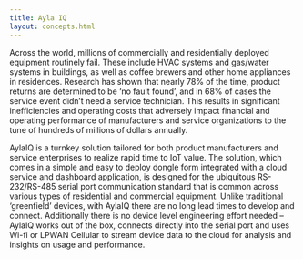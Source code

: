 ```yaml
---
title: Ayla IQ
layout: concepts.html
---
```


Across the world, millions of commercially and residentially deployed equipment routinely fail. These include HVAC systems and gas/water systems in buildings, as well as coffee brewers and other home appliances in residences. Research has shown that nearly 78% of the time, product returns are determined to be ‘no fault found’, and in 68% of cases the service event didn’t need a service technician. This results in significant inefficiencies and operating costs that adversely impact financial and operating performance of manufacturers and service organizations to the tune of hundreds of millions of dollars annually.

AylaIQ is a turnkey solution tailored for both product manufacturers and service enterprises to realize rapid time to IoT value. The solution, which comes in a simple and easy to deploy dongle form integrated with a cloud service and dashboard application, is designed for the ubiquitous RS-232/RS-485 serial port communication standard that is common across various types of residential and commercial equipment. Unlike traditional ‘greenfield’ devices, with AylaIQ there are no long lead times to develop and connect. Additionally there is no device level engineering effort needed – AylaIQ works out of the box, connects directly into the serial port and uses Wi-fi or LPWAN Cellular to stream device data to the cloud for analysis and insights on usage and performance.